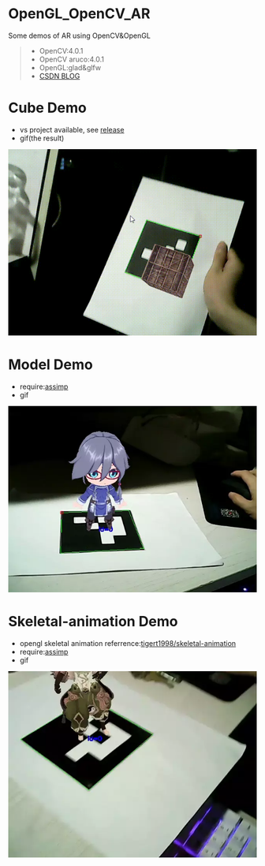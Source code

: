 # OpenGL_OpenCV_AR
Some demos of AR using OpenCV&amp;OpenGL

> - OpenCV:4.0.1
> - OpenCV aruco:4.0.1
> - OpenGL:glad&glfw
> - [CSDN BLOG](https://blog.csdn.net/qq_33446100/article/category/8832373)

# Cube Demo
 - vs project available, see [release](https://github.com/o0olele/OpenGL_OpenCV_AR/releases)
 - gif(the result)
 
 ![draw cube demo](./Cube%20Demo/img/draw_cube.gif)
 
 # Model Demo
 - require:[assimp](https://github.com/assimp/assimp)
 - gif
 
 ![model demo](./Model%20Demo/img/model.webp)

# Skeletal-animation Demo
- opengl skeletal animation referrence:[tigert1998/skeletal-animation](https://github.com/tigert1998/skeletal-animation)
- require:[assimp](https://github.com/assimp/assimp)
- gif

![skeletal demo](./Skeletal%20Demo/img/demo.webp)
